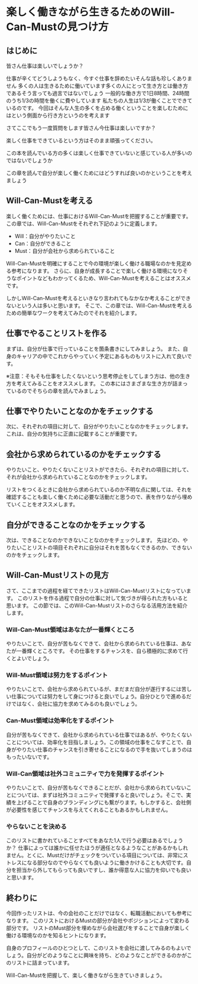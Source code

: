 # 楽しく働きながら生きるためのWill-Can-Mustの見つけ方

## はじめに
皆さん仕事は楽しいでしょうか？

仕事が辛くてどうしようもなく、今すぐ仕事を辞めたいそんな話も珍しくありません
多くの人は生きるために働いています多くの人にとって生き方とは働き方であるそう言っても過言ではないでしょう
一般的な働き方で1日8時間、24時間のうち1/3の時間を働くに費やしています
私たちの人生は1/3が働くことでできているのです。
今回はそんな人生の多くを占める働くということを楽しむためにはという側面から行き方というのを考えます

さてここでもう一度質問をします皆さん今仕事は楽しいですか？

楽しく仕事をできているという方はそのまま頑張ってください。

この本を読んでいる方の多くは楽しく仕事できていないと感じている人が多いのではないでしょうか

この章を読んで自分が楽しく働くためにはどうすれば良いのかということを考えましょう

## Will-Can-Mustを考える
楽しく働くためには、仕事におけるWill-Can-Mustを把握することが重要です。
この章では、Will-Can-Mustをそれぞれ下記のように定義します。
- Will：自分がやりたいこと
- Can：自分ができること
- Must：自分が会社から求められていること

Will-Can-Mustを明確にすることで今の環境が楽しく働ける職場なのかを見定める参考になります。
さらに、自身が成長することで楽しく働ける環境になりそうなポイントなどもわかってくるため、Will-Can-Mustを考えることはオススメです。

しかしWill-Can-Mustを考えるといきなり言われてもなかなか考えることができないという人は多いと思います。
そこで、この章では、Will-Can-Mustを考えるための簡単なワークを考えてみたのでそれを紹介します。

## 仕事でやることリストを作る

まずは、自分が仕事で行っていることを箇条書きにしてみましょう。
また、自身のキャリアの中でこれからやっていく予定にあるものもリストに入れて良いです。

※注意：そもそも仕事をしたくないという思考停止をしてしまう方は、他の生き方を考えてみることをオススメします。
この本にはさまざまな生き方が詰まっているのでそちらの章を読んでみましょう。

## 仕事でやりたいことなのかをチェックする
次に、それぞれの項目に対して、自分がやりたいことなのかをチェックします。これは、自分の気持ちに正直に記載することが重要です。

## 会社から求められているのかをチェックする

やりたいこと、やりたくないことリストができたら、それぞれの項目に対して、それが会社から求められていることなのかをチェックします。

リストをつくるときに会社から求められているのか不明な点に関しては、それを確認することも楽しく働くために必要な活動だと思うので、表を作りながら埋めていくことをオススメします。

## 自分ができることなのかをチェックする
次は、できることなのかできないことなのかをチェックします。
先ほどの、やりたいことリストの項目それぞれに自分はそれを苦もなくできるのか、できないのかをチェックします。



## Will-Can-Mustリストの見方
さて、ここまでの過程を経てできたリストはWill-Can-Mustリストになっています。
このリストを作る過程で自分の仕事に対して気づきが得られた方もいると思います。
この節では、このWill-Can-Mustリストのさらなる活用方法を紹介します。

### Will-Can-Must領域はあなたが一番輝くところ
やりたいことで、自分が苦もなくできて、会社から求められている仕事は、あなたが一番輝くところです。
その仕事をするチャンスを、自ら積極的に求めて行くとよいでしょう。

### Will-Must領域は努力をするポイント
やりたいことで、会社から求められているが、まだまだ自分が遂行するには苦しい仕事については努力をして身につけると良いでしょう。自分ひとりで進めるだけではなく、会社に協力を求めてみるのも良いでしょう。

### Can-Must領域は効率化をするポイント
自分が苦もなくできて、会社から求められている仕事ではあるが、やりたくないことについては、効率化を目指しましょう。この領域の仕事をこなすことで、自身がやりたい仕事のチャンスを引き寄せることになるので手を抜いてしまうのはもったいないです。

### Will-Can領域は社外コミュニティで力を発揮するポイント
やりたいことで、自分が苦もなくできることだが、会社から求められていないことについては、まずは社外コミュニティで発揮すると良いでしょう。そこで、実績を上げることで自身のブランディングにも繋がります。もしかすると、会社側が必要性を感じてチャンスを与えてくれることもあるかもしれません。

### やらないことを決める
このリストに書かれていることすべてをあなた1人で行う必要はあるでしょうか？
仕事によっては誰かに任せたほうが適任となるようなことがあるかもしれません。とくに、Mustだけがチェックをついている項目については、非常にストレスになる部分なのでやらなくても良いように働きかけることも大切です。自分を担当から外してもらっても良いですし、誰か得意な人に協力を仰いでも良いと思います。

## 終わりに
今回作ったリストは、今の会社のことだけではなく、転職活動においても参考になります。
このリストにおけるMustの部分が会社やポジションによって変わる部分です。
リストのMust部分を埋めながら会社選びをすることで自身が楽しく働ける環境なのかを知るヒントになります。

自身のプロフィールのひとつとして、このリストを会社に渡してみるのもよいでしょう。自分がどのようなことに興味を持ち、どのようなことができるのかがこのリストに詰まっています。

Will-Can-Mustを把握して、楽しく働きながら生きていきましょう。